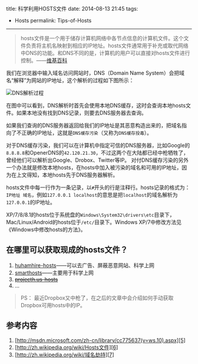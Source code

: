 title: 科学利用HOSTS文件
date: 2014-08-13 21:45
tags:
- Hosts
permalink: Tips-of-Hosts
---

> hosts文件是一个用于储存计算机网络中各节点信息的计算机文件。这个文件负责将主机名映射到相应的IP地址。hosts文件通常用于补充或取代网络中DNS的功能。和DNS不同的是，计算机的用户可以直接对hosts文件进行控制。——[维基百科][6]

我们在浏览器中输入域名访问网站时，DNS（Domain Name System）会把域名“解释”为网站的IP地址，这个解析的过程如下图所示：

![DNS解析过程][1]

在图中可以看到，DNS解析时首先会使用本地DNS缓存，这时会查询本地hosts文件。如果本地没有找到DNS记录，则要去DNS服务器去查询。

如果我们查询的DNS服务器返回给我们的IP地址是其恶意构造出来的，把域名指向了不正确的IP地址，这就是`DNS缓存污染`（又称为`DNS缓存投毒`）。

对于DNS缓存污染，我们可以在计算机中指定可信的DNS服务器，比如Google的`8.8.8.8`和OpenerDNS的`42.120.21.30`，不过这两个在大陆都已经中枪牺牲了，曾经他们可以解析出Google、Drobox、Twitter等IP。
对付DNS缓存污染的另外一个办法就是修改本地hosts，在hosts中加入被污染的域名和可用的IP地址，因为在上文得知，本地hosts先于DNS服务器解析。

hosts文件中每一行作为一条记录，以`#`开头的行是注释行。hosts记录的格式为：`IP地址 域名`，例如`127.0.0.1 localhost`的意思是把`localhost`的域名解析为`127.0.0.1`的IP地址。

XP/7/8/8.1的hosts位于系统盘的`Windows\System32\drivers\etc`目录下，Mac/Linux/Android的hosts位于`/etc/`目录下。Windows XP/7中修改方法见《Windows中修改hosts的方法》。

## 在哪里可以获取现成的hosts文件？

1. [huhamhire-hosts][2]——可以去广告、屏蔽恶意网站、科学上网
2. [smarthosts][3]——主要用于科学上网
3. ~~[projecth.us-hosts][4]~~
4. ...

>PS：
最近Dropbox又中枪了，在之后的文章中会介绍如何手动获取Dropbox可用hosts中的IP。

## 参考内容

1. [http://msdn.microsoft.com/zh-cn/library/cc775637(v=ws.10).aspx][5]
2. [http://zh.wikipedia.org/wiki/Hosts文件][6]
3. [http://zh.wikipedia.org/wiki/域名劫持][7]


  [1]: http://i.msdn.microsoft.com/dynimg/IC195944.gif "DNS解析过程"
  [2]: https://code.google.com/p/huhamhire-hosts/ "huhamhire-hosts"
  [3]: https://code.google.com/p/smarthosts/ "smarthosts"
  [4]: https://www.projecth.us/sources
  [5]: http://msdn.microsoft.com/zh-cn/library/cc775637%28v=ws.10%29.aspx
  [6]: http://zh.wikipedia.org/wiki/Hosts%E6%96%87%E4%BB%B6
  [7]: http://zh.wikipedia.org/wiki/%E5%9F%9F%E5%90%8D%E5%8A%AB%E6%8C%81